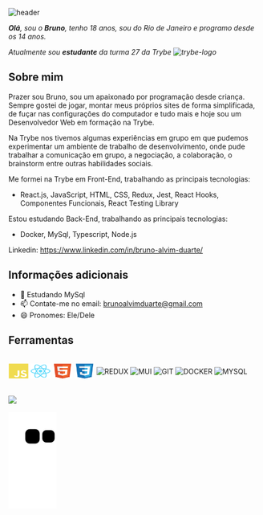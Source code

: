 ![header](https://user-images.githubusercontent.com/14060102/214122034-acf087c5-ee15-45eb-b593-439a874d5694.png)

<p><i><strong>Olá</strong>, sou o <strong>Bruno</strong>, tenho 18 anos, sou do Rio de Janeiro e programo desde os 14 anos. </p>
<p>Atualmente sou <strong>estudante</strong> da turma 27 da Trybe <img alt="trybe-logo" height="15" width="15" border="0" padding="0" src="https://user-images.githubusercontent.com/14060102/214122910-222de391-dae8-4bcc-8f9d-b8c9e12e77ba.png"></i></p> 

## Sobre mim
Prazer sou Bruno, sou um apaixonado por programação desde criança. Sempre gostei de jogar, montar meus próprios sites de forma simplificada, de fuçar nas configurações do computador e tudo mais e hoje sou um Desenvolvedor Web em formação na Trybe.

Na Trybe nos tivemos algumas experiências em grupo em que pudemos experimentar um ambiente de trabalho de desenvolvimento, onde pude trabalhar a comunicação em grupo, a negociação, a colaboração, o brainstorm entre outras habilidades sociais.

Me formei na Trybe em Front-End, trabalhando as principais tecnologias:
- React.js, JavaScript, HTML, CSS, Redux, Jest, React Hooks, Componentes Funcionais, React Testing Library

Estou estudando Back-End, trabalhando as principais tecnologias:

- Docker, MySql, Typescript, Node.js

Linkedin: https://www.linkedin.com/in/bruno-alvim-duarte/

## Informações adicionais

- 🌱 Estudando MySql
- 📫 Contate-me no email: brunoalvimduarte@gmail.com
- 😄 Pronomes: Ele/Dele

## Ferramentas
<div style="display: inline_block"><br>
  <img align="center" alt="Js" height="30" width="40" src="https://raw.githubusercontent.com/devicons/devicon/master/icons/javascript/javascript-plain.svg">
  <img align="center" alt="React" height="30" width="40" src="https://raw.githubusercontent.com/devicons/devicon/master/icons/react/react-original.svg">
  <img align="center" alt="HTML" height="30" width="40" src="https://raw.githubusercontent.com/devicons/devicon/master/icons/html5/html5-original.svg">
  <img align="center" alt="CSS" height="30" width="40" src="https://raw.githubusercontent.com/devicons/devicon/master/icons/css3/css3-original.svg">
  <img align="center" alt="REDUX" height="30" width="40" src="https://cdn.jsdelivr.net/gh/devicons/devicon/icons/redux/redux-original.svg" />
  <img align="center" alt="MUI" height="30" width="40" src="https://cdn.jsdelivr.net/gh/devicons/devicon/icons/materialui/materialui-original.svg" />
  <img align="center" alt="GIT" height="30" width="40" src="https://cdn.jsdelivr.net/gh/devicons/devicon/icons/git/git-original.svg" />

  <img align="center" alt="DOCKER" height="50" width="60" src="https://cdn.jsdelivr.net/gh/devicons/devicon/icons/docker/docker-original-wordmark.svg" />
  <img align="center" alt="MYSQL" height="70" width="80" src="https://cdn.jsdelivr.net/gh/devicons/devicon/icons/mysql/mysql-original-wordmark.svg" />

          
<!--   <img align="center" alt="Python" height="30" width="40" src="https://raw.githubusercontent.com/devicons/devicon/master/icons/python/python-original.svg"> -->
</div>

<br/>
<br/>
<div>
   <a href="https://www.linkedin.com/in/bruno-alvim-duarte/" target="_blank"> <img src="https://img.shields.io/badge/LinkedIn-0077B5?style=for-the-badge&logo=linkedin&logoColor=white" target="_blank"></a>
</div>

![snake gif](https://github.com/Bruno-Alvim-Duarte/Bruno-Alvim-Duarte/blob/output/github-contribution-grid-snake.svg)
